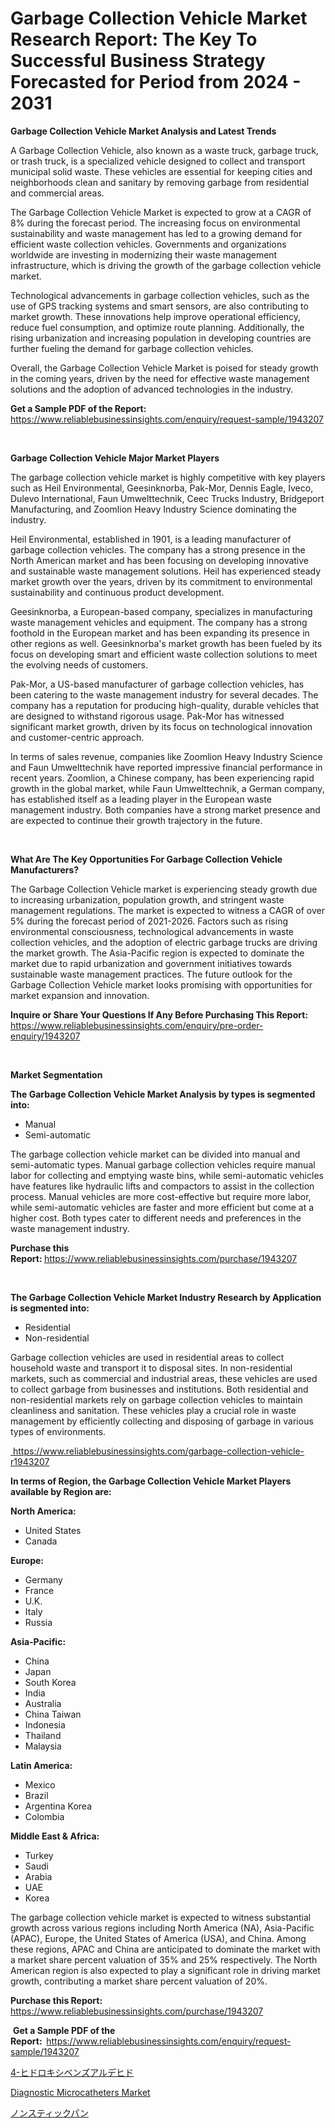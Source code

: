 <p><h1>Garbage Collection Vehicle Market Research Report: The Key To Successful Business Strategy Forecasted for Period from 2024 - 2031</h1></p><p><strong>Garbage Collection Vehicle Market Analysis and Latest Trends</strong></p>
<p><p>A Garbage Collection Vehicle, also known as a waste truck, garbage truck, or trash truck, is a specialized vehicle designed to collect and transport municipal solid waste. These vehicles are essential for keeping cities and neighborhoods clean and sanitary by removing garbage from residential and commercial areas.</p><p>The Garbage Collection Vehicle Market is expected to grow at a CAGR of 8% during the forecast period. The increasing focus on environmental sustainability and waste management has led to a growing demand for efficient waste collection vehicles. Governments and organizations worldwide are investing in modernizing their waste management infrastructure, which is driving the growth of the garbage collection vehicle market.</p><p>Technological advancements in garbage collection vehicles, such as the use of GPS tracking systems and smart sensors, are also contributing to market growth. These innovations help improve operational efficiency, reduce fuel consumption, and optimize route planning. Additionally, the rising urbanization and increasing population in developing countries are further fueling the demand for garbage collection vehicles.</p><p>Overall, the Garbage Collection Vehicle Market is poised for steady growth in the coming years, driven by the need for effective waste management solutions and the adoption of advanced technologies in the industry.</p></p>
<p><strong>Get a Sample PDF of the Report:&nbsp;</strong> <a href="https://www.reliablebusinessinsights.com/enquiry/request-sample/1943207">https://www.reliablebusinessinsights.com/enquiry/request-sample/1943207</a></p>
<p>&nbsp;</p>
<p><strong>Garbage Collection Vehicle Major Market Players</strong></p>
<p><p>The garbage collection vehicle market is highly competitive with key players such as Heil Environmental, Geesinknorba, Pak-Mor, Dennis Eagle, Iveco, Dulevo International, Faun Umwelttechnik, Ceec Trucks Industry, Bridgeport Manufacturing, and Zoomlion Heavy Industry Science dominating the industry.</p><p>Heil Environmental, established in 1901, is a leading manufacturer of garbage collection vehicles. The company has a strong presence in the North American market and has been focusing on developing innovative and sustainable waste management solutions. Heil has experienced steady market growth over the years, driven by its commitment to environmental sustainability and continuous product development.</p><p>Geesinknorba, a European-based company, specializes in manufacturing waste management vehicles and equipment. The company has a strong foothold in the European market and has been expanding its presence in other regions as well. Geesinknorba's market growth has been fueled by its focus on developing smart and efficient waste collection solutions to meet the evolving needs of customers.</p><p>Pak-Mor, a US-based manufacturer of garbage collection vehicles, has been catering to the waste management industry for several decades. The company has a reputation for producing high-quality, durable vehicles that are designed to withstand rigorous usage. Pak-Mor has witnessed significant market growth, driven by its focus on technological innovation and customer-centric approach.</p><p>In terms of sales revenue, companies like Zoomlion Heavy Industry Science and Faun Umwelttechnik have reported impressive financial performance in recent years. Zoomlion, a Chinese company, has been experiencing rapid growth in the global market, while Faun Umwelttechnik, a German company, has established itself as a leading player in the European waste management industry. Both companies have a strong market presence and are expected to continue their growth trajectory in the future.</p></p>
<p>&nbsp;</p>
<p><strong>What Are The Key Opportunities For Garbage Collection Vehicle Manufacturers?</strong></p>
<p><p>The Garbage Collection Vehicle market is experiencing steady growth due to increasing urbanization, population growth, and stringent waste management regulations. The market is expected to witness a CAGR of over 5% during the forecast period of 2021-2026. Factors such as rising environmental consciousness, technological advancements in waste collection vehicles, and the adoption of electric garbage trucks are driving the market growth. The Asia-Pacific region is expected to dominate the market due to rapid urbanization and government initiatives towards sustainable waste management practices. The future outlook for the Garbage Collection Vehicle market looks promising with opportunities for market expansion and innovation.</p></p>
<p><strong>Inquire or Share Your Questions If Any Before Purchasing This Report:</strong> <a href="https://www.reliablebusinessinsights.com/enquiry/pre-order-enquiry/1943207">https://www.reliablebusinessinsights.com/enquiry/pre-order-enquiry/1943207</a></p>
<p>&nbsp;</p>
<p><strong>Market Segmentation</strong></p>
<p><strong>The Garbage Collection Vehicle Market Analysis by types is segmented into:</strong></p>
<p><ul><li>Manual</li><li>Semi-automatic</li></ul></p>
<p><p>The garbage collection vehicle market can be divided into manual and semi-automatic types. Manual garbage collection vehicles require manual labor for collecting and emptying waste bins, while semi-automatic vehicles have features like hydraulic lifts and compactors to assist in the collection process. Manual vehicles are more cost-effective but require more labor, while semi-automatic vehicles are faster and more efficient but come at a higher cost. Both types cater to different needs and preferences in the waste management industry.</p></p>
<p><strong>Purchase this Report:&nbsp;</strong><a href="https://www.reliablebusinessinsights.com/purchase/1943207">https://www.reliablebusinessinsights.com/purchase/1943207</a></p>
<p>&nbsp;</p>
<p><strong>The Garbage Collection Vehicle Market Industry Research by Application is segmented into:</strong></p>
<p><ul><li>Residential</li><li>Non-residential</li></ul></p>
<p><p>Garbage collection vehicles are used in residential areas to collect household waste and transport it to disposal sites. In non-residential markets, such as commercial and industrial areas, these vehicles are used to collect garbage from businesses and institutions. Both residential and non-residential markets rely on garbage collection vehicles to maintain cleanliness and sanitation. These vehicles play a crucial role in waste management by efficiently collecting and disposing of garbage in various types of environments.</p></p>
<p><a href="https://www.reliablebusinessinsights.com/garbage-collection-vehicle-r1943207">&nbsp;https://www.reliablebusinessinsights.com/garbage-collection-vehicle-r1943207</a></p>
<p><strong>In terms of Region, the Garbage Collection Vehicle Market Players available by Region are:</strong></p>
<p>
    <p> <strong> North America: </strong>
        <ul>
            <li>United States</li>
            <li>Canada</li>
        </ul>
        </p> 
    <p> <strong> Europe: </strong>
        <ul>
            <li>Germany</li>
            <li>France</li>
            <li>U.K.</li>
            <li>Italy</li>
            <li>Russia</li>
        </ul>
        </p> 
    <p> <strong> Asia-Pacific: </strong>
        <ul>
            <li>China</li>
            <li>Japan</li>
            <li>South Korea</li>
            <li>India</li>
            <li>Australia</li>
            <li>China Taiwan</li>
            <li>Indonesia</li>
            <li>Thailand</li>
            <li>Malaysia</li>
        </ul>
        </p> 
    <p> <strong> Latin America: </strong>
        <ul>
            <li>Mexico</li>
            <li>Brazil</li>
            <li>Argentina Korea</li>
            <li>Colombia</li>
        </ul>
        </p> 
    <p> <strong> Middle East & Africa: </strong>
        <ul>
            <li>Turkey</li>
            <li>Saudi</li>
            <li>Arabia</li>
            <li>UAE</li>
            <li>Korea</li>
        </ul>
    </p>
    </p>
<p><p>The garbage collection vehicle market is expected to witness substantial growth across various regions including North America (NA), Asia-Pacific (APAC), Europe, the United States of America (USA), and China. Among these regions, APAC and China are anticipated to dominate the market with a market share percent valuation of 35% and 25% respectively. The North American region is also expected to play a significant role in driving market growth, contributing a market share percent valuation of 20%.</p></p>
<p><strong>Purchase this Report: </strong><a href="https://www.reliablebusinessinsights.com/purchase/1943207">https://www.reliablebusinessinsights.com/purchase/1943207</a></p>
<p>&nbsp;<strong>Get a Sample PDF of the Report:&nbsp;&nbsp;</strong><a href="https://www.reliablebusinessinsights.com/enquiry/request-sample/1943207">https://www.reliablebusinessinsights.com/enquiry/request-sample/1943207</a></p>
<p><strong></strong></p>
<p><p><a href="https://github.com/DemarcusKuhlman/Market-Research-Report-List-1/blob/main/3984309121002.md">4-ヒドロキシベンズアルデヒド</a></p><p><a href="https://github.com/fkhcgcyl33/Market-Research-Report-List-1/blob/main/diagnostic-microcatheters-market.md">Diagnostic Microcatheters Market</a></p><p><a href="https://github.com/lily-u-genius/Market-Research-Report-List-2/blob/main/9329921121000.md">ノンスティックパン</a></p></p>